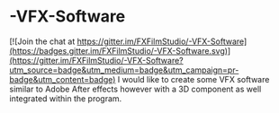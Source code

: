 # -VFX-Software

[![Join the chat at https://gitter.im/FXFilmStudio/-VFX-Software](https://badges.gitter.im/FXFilmStudio/-VFX-Software.svg)](https://gitter.im/FXFilmStudio/-VFX-Software?utm_source=badge&utm_medium=badge&utm_campaign=pr-badge&utm_content=badge)
I would like to create some VFX software similar to Adobe After effects however with a 3D component as well integrated within the program.
